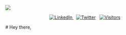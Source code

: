 ![](https://komarev.com/ghpvc/?username=your-github-rifatbhuiya567&color=brightgreen)
<p align="center">
  <a href="https://www.linkedin.com/in/SamirPaul"><img loading="lazy" alt="LinkedIn" src="https://scdn.netlify.app/linkedin-samirpaul.svg">    </a> &nbsp; 
  <a href="https://twitter.com/SamirPaulb"><img loading="lazy" alt="Twitter" src="https://scdn.netlify.app/twitter-samirpaulb.svg"></a>  &nbsp; 
  <a href="https://github.com/SamirPaul1"><img loading="lazy" src="https://hits.sh/github.com/SamirPaul1.svg?label=Visitors&extraCount=20000&color=white&labelColor=blue" alt="Visitors"></a> 
  <a href="https://github.com/SamirPaul1"><img loading="lazy" src="https://komarev.com/ghpvc/?username=SamirPaul1" width="1" height="1" /></a>  
</p>
# Hey there,
